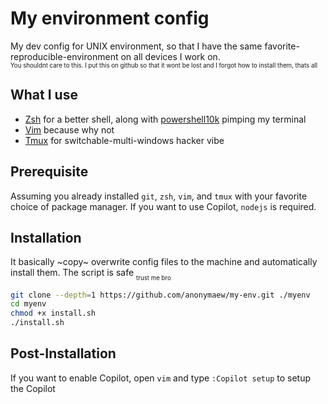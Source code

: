 # My environment config

My dev config for UNIX environment, so that I have the same favorite-reproducible-environment on all devices I work on.\
<sub><sub>You shouldnt care to this. I put this on github so that it wont be lost and I forgot how to install them, thats all</sub></sub>

## What I use

- [Zsh](https://www.zsh.org/) for a better shell, along with [powershell10k](https://github.com/romkatv/powerlevel10k) pimping my terminal
- [Vim](https://www.vim.org/) because why not
- [Tmux](https://github.com/tmux/tmux/wiki) for switchable-multi-windows hacker vibe

## Prerequisite

Assuming you already installed `git`, `zsh`, `vim`, and `tmux` with your favorite choice of package manager.
If you want to use Copilot, `nodejs` is required.

## Installation

It basically ~copy~ overwrite config files to the machine and automatically install them. The script is safe <sub><sub>trust me bro</sub></sub>

```bash
git clone --depth=1 https://github.com/anonymaew/my-env.git ./myenv
cd myenv
chmod +x install.sh
./install.sh
```

## Post-Installation

If you want to enable Copilot, open `vim` and type `:Copilot setup` to setup the Copilot
